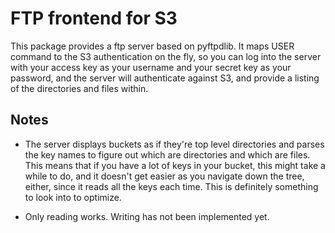 FTP frontend for S3
===================

This package provides a ftp server based on pyftpdlib. It maps USER command
to the S3 authentication on the fly, so you can log into the server with your
access key as your username and your secret key as your password, and the server
will authenticate against S3, and provide a listing of the directories and files
within.


Notes
-----

* The server displays buckets as if they're top level directories and parses the
  key names to figure out which are directories and which are files. This means
  that if you have a lot of keys in your bucket, this might take a while to do,
  and it doesn't get easier as you navigate down the tree, either, since it reads
  all the keys each time. This is definitely something to look into to optimize.

* Only reading works. Writing has not been implemented yet. 

